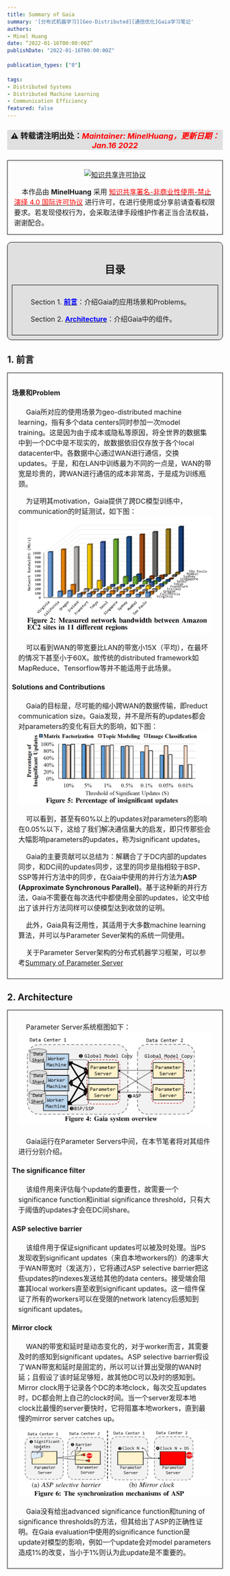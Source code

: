 ```yaml
---
title: Summary of Gaia
summary: '[分布式机器学习][Geo-Distributed][通信优化]Gaia学习笔记'
authors:
- Minel Huang
date: “2022-01-16T00:00:00Z”
publishDate: "2022-01-16T00:00:00Z"

publication_types: ["0"]

tags: 
- Distributed Systems
- Distributed Machine Learning
- Communication Efficiency
featured: false
---
```

<head>
<style>
    img{margin-left: 20px; margin-right: 20px;}
    #table th{text-align:center;}
    #table td{text-align:center;}
    p{margin-left: 15px; margin-right: 15px;}
    .div_catalogue{padding: 10px 10px; font-size: 16px; background-color: #E0E0E0; word-spacing:0px;  border:1px solid black; border-radius: 10px;}
    .div_licence{font-size: 16px; word-spacing:0px; border:1px solid black;}
    .div_learning_post{font-size: 16px; word-spacing:0px;}
    .div_indicate_source{font-size: 18px; word-spacing:0px; background-color: #E0E0E0;}
    .div_learning_post_boder{padding: 10px 10px; font-size: 16px; word-spacing:0px;  border:1px solid black;}
</style>
<!--支持网页公式显示-->    
<script type="text/javascript" src="https://cdn.mathjax.org/mathjax/latest/MathJax.js?config=AM_HTMLorMML-full"></script>
</head>

<body>

<div align="center" class="div_indicate_source">
  <h4>⚠ 转载请注明出处：<font color="red"><i>Maintainer: MinelHuang，更新日期：Jan.16 2022</i></font></h4>
  <div align="left">
  <font size="2px">
  </font>
  </div>
</div>

<div class="div_licence">
  <br>
  <div align="center">
      <a rel="license" href="http://creativecommons.org/licenses/by-nc-nd/4.0/"><img alt="知识共享许可协议" style="border-width:0; margin-left: 20px; margin-right: 20px;" src="https://i.creativecommons.org/l/by-nc-nd/4.0/88x31.png" /></a>
  </div>
  <p>
  &nbsp;&nbsp;&nbsp;&nbsp;本<span xmlns:dct="http://purl.org/dc/terms/" href="http://purl.org/dc/dcmitype/Text" rel="dct:type">作品</span>由 <span xmlns:cc="http://creativecommons.org/ns#" property="cc:attributionName"><b>MinelHuang</b></span> 采用 <a rel="license" href="http://creativecommons.org/licenses/by-nc-nd/4.0/"><font color="red">知识共享署名-非商业性使用-禁止演绎 4.0 国际许可协议</font></a> 进行许可，在进行使用或分享前请查看权限要求。若发现侵权行为，会采取法律手段维护作者正当合法权益，谢谢配合。
  </p>
</div>

<br>

<div class="div_catalogue">
  <div align="center">
    <h2> 目录 </h2>
    <p>
  </div>
  <div class="div_learning_post_boder">
    <p>
    &nbsp;&nbsp;&nbsp;&nbsp;Section 1. <a href="#section1"><font color="blue"><b>前言</b></font></a>：介绍Gaia的应用场景和Problems。
    <p>
    &nbsp;&nbsp;&nbsp;&nbsp;Section 2. <a href="#section2"><font color="blue"><b>Architecture</b></font></a>：介绍Gaia中的组件。
  </div>
</div>

<h2><a name="section1">1. 前言</a></h2>
<div class="div_learning_post_boder">
  <h4>场景和Problem</h4>
  <p>
  &nbsp;&nbsp;&nbsp;&nbsp;Gaia所对应的使用场景为geo-distributed machine learning，指有多个data centers同时参加一次model training。这是因为由于成本或隐私等原因，将全世界的数据集中到一个DC中是不现实的，故数据依旧仅存放于各个local datacenter中。各数据中心通过WAN进行通信，交换updates。于是，和在LAN中训练最为不同的一点是，WAN的带宽是珍贵的，跨WAN进行通信的成本非常高，于是成为训练瓶颈。<br>
  <p>
  &nbsp;&nbsp;&nbsp;&nbsp;为证明其motivation，Gaia提供了跨DC模型训练中，communication的时延测试，如下图：
  <img src="pic/1.1.png" style="margin: 0 auto;"><br>
  <p>
  &nbsp;&nbsp;&nbsp;&nbsp;可以看到WAN的带宽要比LAN的带宽小15X（平均），在最坏的情况下甚至小于60X。故传统的distributed framework如MapReduce、Tensorflow等并不能适用于此场景。<br>

  <h4>Solutions and Contributions</h4>
  <p>
  &nbsp;&nbsp;&nbsp;&nbsp;Gaia的目标是，尽可能的缩小跨WAN的数据传输，即reduct communication size。Gaia发现，并不是所有的updates都会对parameters的变化有巨大的影响，如下图：<br>
  <img src="pic/1.2.png" style="margin: 0 auto;"><br>
  <p>
  &nbsp;&nbsp;&nbsp;&nbsp;可以看到，甚至有60%以上的updates对parameters的影响在0.05%以下，这给了我们解决通信量大的启发，即只传那些会大幅影响parameters的updates，称为significant updates。<br>
  <p>
  &nbsp;&nbsp;&nbsp;&nbsp;Gaia的主要贡献可以总结为：解耦合了于DC内部的updates同步，和DC间的updates同步，这里的同步是指相较于BSP、SSP等并行方法中的同步，在Gaia中使用的并行方法为<b>ASP (Approximate Synchronous Parallel)</b>。基于这种新的并行方法，Gaia不需要在每次迭代中都使用全部的updates，论文中给出了该并行方法同样可以使模型达到收敛的证明。<br>
  <p>
  &nbsp;&nbsp;&nbsp;&nbsp;此外，Gaia具有泛用性，其适用于大多数machine learning算法，并可以与Parameter Sever架构的系统一同使用。<br>
  <p>
  &nbsp;&nbsp;&nbsp;&nbsp;关于Parameter Server架构的分布式机器学习框架，可以参考<a href="https://neth-lab.netlify.app/publication/21-10-04-summary-of-parameter-server/">Summary of Parameter Server</a>
</div>

<h2><a name="section2">2. Architecture</a></h2>
<div class="div_learning_post_boder">
  <p>
  &nbsp;&nbsp;&nbsp;&nbsp;Parameter Server系统框图如下：<br>
  <img src="pic/2.1.png" style="margin: 0 auto;"><br>
  <br>
  &nbsp;&nbsp;&nbsp;&nbsp;Gaia运行在Parameter Servers中间，在本节笔者将对其组件进行分别介绍。<br>

  <h4>The significance filter</h4>
  <p>
  &nbsp;&nbsp;&nbsp;&nbsp;该组件用来评估每个update的重要性，故需要一个significance function和initial significance threshold，只有大于阈值的updates才会在DC间share。

  <h4>ASP selective barrier</h4>
  <p>
  &nbsp;&nbsp;&nbsp;&nbsp;该组件用于保证significant updates可以被及时处理。当PS发现收到significant updates（来自本地workers的）的速率大于WAN带宽时（发送方），它将通过ASP selective barrier把这些updates的indexes发送给其他的data centers。接受端会阻塞其local workers直至收到significant updates。这一组件保证了所有的workers可以在受限的network latency后感知到significant updates。<br>

  <h4>Mirror clock</h4>
  <p>
  &nbsp;&nbsp;&nbsp;&nbsp;WAN的带宽和延时是动态变化的，对于worker而言，其需要及时的感知到significant updates。ASP selective barrier假设了WAN带宽和延时是固定的，所以可以计算出受限的WAN时延；且假设了该时延足够短，故其他DC可以及时的感知到。Mirror clock用于记录各个DC的本地clock，每次交互updates时，DC都会附上自己的clock时间。当一个server发现本地clock比最慢的server要快时，它将阻塞本地workers，直到最慢的mirror server catches up。<br>

  <img src="pic/2.2.png" style="margin: 0 auto;"><br>

  <p>
  &nbsp;&nbsp;&nbsp;&nbsp;Gaia没有给出advanced significance function和tuning of significance thresholds的方法，但其给出了ASP的正确性证明。在Gaia evaluation中使用的significance function是update对模型的影响，例如一个update会对model parameters造成1%的改变，当小于1%则认为此update是不重要的。
</div>